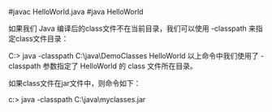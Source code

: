 #javac HelloWorld.java
#java HelloWorld

如果我们 Java 编译后的class文件不在当前目录，我们可以使用 -classpath 来指定class文件目录：

C:> java -classpath C:\java\DemoClasses HelloWorld
以上命令中我们使用了 -classpath 参数指定了 HelloWorld 的 class 文件所在目录。

如果class文件在jar文件中，则命令如下：

c:> java -classpath C:\java\myclasses.jar

